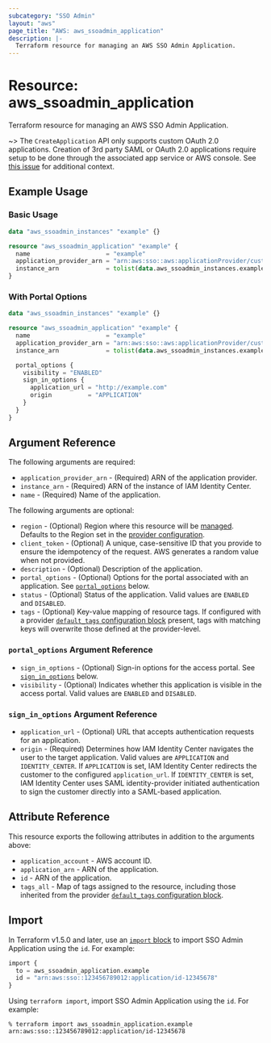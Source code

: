 ```yaml
---
subcategory: "SSO Admin"
layout: "aws"
page_title: "AWS: aws_ssoadmin_application"
description: |-
  Terraform resource for managing an AWS SSO Admin Application.
---
```

# Resource: aws_ssoadmin_application

Terraform resource for managing an AWS SSO Admin Application.

~> The `CreateApplication` API only supports custom OAuth 2.0 applications.
Creation of 3rd party SAML or OAuth 2.0 applications require setup to be done through the associated app service or AWS console.
See [this issue](https://github.com/hashicorp/terraform-provider-aws/issues/34813#issuecomment-1910380297) for additional context.

## Example Usage

### Basic Usage

```terraform
data "aws_ssoadmin_instances" "example" {}

resource "aws_ssoadmin_application" "example" {
  name                     = "example"
  application_provider_arn = "arn:aws:sso::aws:applicationProvider/custom"
  instance_arn             = tolist(data.aws_ssoadmin_instances.example.arns)[0]
}
```

### With Portal Options

```terraform
data "aws_ssoadmin_instances" "example" {}

resource "aws_ssoadmin_application" "example" {
  name                     = "example"
  application_provider_arn = "arn:aws:sso::aws:applicationProvider/custom"
  instance_arn             = tolist(data.aws_ssoadmin_instances.example.arns)[0]

  portal_options {
    visibility = "ENABLED"
    sign_in_options {
      application_url = "http://example.com"
      origin          = "APPLICATION"
    }
  }
}
```

## Argument Reference

The following arguments are required:

* `application_provider_arn` - (Required) ARN of the application provider.
* `instance_arn` - (Required) ARN of the instance of IAM Identity Center.
* `name` - (Required) Name of the application.

The following arguments are optional:

* `region` - (Optional) Region where this resource will be [managed](https://docs.aws.amazon.com/general/latest/gr/rande.html#regional-endpoints). Defaults to the Region set in the [provider configuration](https://registry.terraform.io/providers/hashicorp/aws/latest/docs#aws-configuration-reference).
* `client_token` - (Optional) A unique, case-sensitive ID that you provide to ensure the idempotency of the request. AWS generates a random value when not provided.
* `description` - (Optional) Description of the application.
* `portal_options` - (Optional) Options for the portal associated with an application. See [`portal_options`](#portal_options-argument-reference) below.
* `status` - (Optional) Status of the application. Valid values are `ENABLED` and `DISABLED`.
* `tags` - (Optional) Key-value mapping of resource tags. If configured with a provider [`default_tags` configuration block](/docs/providers/aws/index.html#default_tags-configuration-block) present, tags with matching keys will overwrite those defined at the provider-level.

### `portal_options` Argument Reference

* `sign_in_options` - (Optional) Sign-in options for the access portal. See [`sign_in_options`](#sign_in_options-argument-reference) below.
* `visibility` - (Optional) Indicates whether this application is visible in the access portal. Valid values are `ENABLED` and `DISABLED`.

### `sign_in_options` Argument Reference

* `application_url` - (Optional) URL that accepts authentication requests for an application.
* `origin` - (Required) Determines how IAM Identity Center navigates the user to the target application.
Valid values are `APPLICATION` and `IDENTITY_CENTER`.
If `APPLICATION` is set, IAM Identity Center redirects the customer to the configured `application_url`.
If `IDENTITY_CENTER` is set, IAM Identity Center uses SAML identity-provider initiated authentication to sign the customer directly into a SAML-based application.

## Attribute Reference

This resource exports the following attributes in addition to the arguments above:

* `application_account` - AWS account ID.
* `application_arn` - ARN of the application.
* `id` - ARN of the application.
* `tags_all` - Map of tags assigned to the resource, including those inherited from the provider [`default_tags` configuration block](/docs/providers/aws/index.html#default_tags-configuration-block).

## Import

In Terraform v1.5.0 and later, use an [`import` block](https://developer.hashicorp.com/terraform/language/import) to import SSO Admin Application using the `id`. For example:

```terraform
import {
  to = aws_ssoadmin_application.example
  id = "arn:aws:sso::123456789012:application/id-12345678"
}
```

Using `terraform import`, import SSO Admin Application using the `id`. For example:

```console
% terraform import aws_ssoadmin_application.example arn:aws:sso::123456789012:application/id-12345678
```
